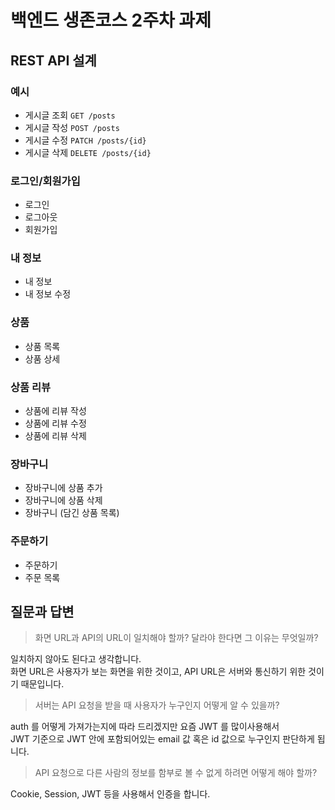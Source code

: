 # 백엔드 생존코스 2주차 과제

## REST API 설계

### 예시

- 게시글 조회 `GET /posts`
- 게시글 작성 `POST /posts`
- 게시글 수정 `PATCH /posts/{id}`
- 게시글 삭제 `DELETE /posts/{id}`

### 로그인/회원가입

- 로그인
- 로그아웃
- 회원가입

### 내 정보

- 내 정보 
- 내 정보 수정 

### 상품

- 상품 목록
- 상품 상세

### 상품 리뷰

- 상품에 리뷰 작성
- 상품에 리뷰 수정
- 상품에 리뷰 삭제

### 장바구니

- 장바구니에 상품 추가
- 장바구니에 상품 삭제
- 장바구니 (담긴 상품 목록)

### 주문하기

- 주문하기
- 주문 목록

## 질문과 답변

> 화면 URL과 API의 URL이 일치해야 할까? 달라야 한다면 그 이유는 무엇일까?

일치하지 않아도 된다고 생각합니다.<br>
화면 URL은 사용자가 보는 화면을 위한 것이고, API URL은 서버와 통신하기 위한 것이기 때문입니다.<br>
> 서버는 API 요청을 받을 때 사용자가 누구인지 어떻게 알 수 있을까?

auth 를 어떻게 가져가는지에 따라 드리겠지만 요즘 JWT 를 많이사용해서<br>
JWT 기준으로 JWT 안에 포함되어있는 email 값 혹은 id 값으로 누구인지 판단하게 됩니다.

> API 요청으로 다른 사람의 정보를 함부로 볼 수 없게 하려면 어떻게 해야 할까?

Cookie, Session, JWT 등을 사용해서 인증을 합니다.